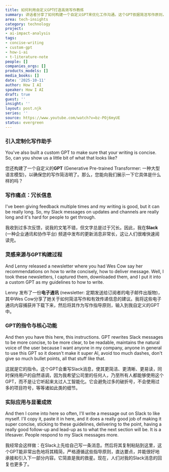 ```yaml
---
title: 如何利用自定义GPT打造高效写作教练
summary: 讲话者分享了如何构建一个自定义GPT来优化工作沟通。这个GPT依据简洁写作原则，将冗长的信息精简为清晰、可读且保留个人风格的短消息，显著提升了团队响应效率。
area: tech-insights
category: technology
project:
- ai-impact-analysis
tags:
- concise-writing
- custom-gpt
- how-i-ai
- t-literature-note
people: []
companies_orgs: []
products_models: []
media_books: []
date: '2025-10-11'
author: How I AI
speaker: How I AI
draft: true
guest: ''
insight: ''
layout: post.njk
series: ''
source: https://www.youtube.com/watch?v=bz-POj6myUE
status: evergreen
---
```

### 引入定制化写作助手

You've also built a custom GPT to make sure that your writing is concise. So, can you show us a little bit of what that looks like?

您还构建了一个自定义的**GPT** (Generative Pre-trained Transformer: 一种大型语言模型)，以确保您的写作简洁明了。那么，您能向我们展示一下它具体是什么样的吗？

### 写作痛点：冗长信息

I've been giving feedback multiple times and my writing is good, but it can be really long. So, my Slack messages on updates and channels are really long and it's hard for people to get through.

我收到过多次反馈，说我的文笔不错，但文字总是过于冗长。因此，我在**Slack** (一种企业通讯和协作平台) 频道中发布的更新消息非常长，这让人们很难快速阅读完。

### 灵感来源与GPT构建过程

And Lenny released a newsletter where you had Wes Cow say her recommendations on how to write concisely, how to deliver message. Well, I took these newsletters, I captured them, downloaded them, and I put it into a custom GPT as my guidelines to how to write.

Lenny 发布了一份**电子通讯** (newsletter: 定期发送给订阅者的电子邮件出版物)，其中Wes Cow分享了她关于如何简洁写作和有效传递信息的建议。我将这些电子通讯内容捕获并下载下来，然后将其作为写作指导原则，输入到我自定义的GPT中。

### GPT的指令与核心功能

And then you have this here, this instructions. GPT rewrites Slack messages to be more concise, to be more clear, to be readable, maintains the natural voice of the user because I want anyone in my company, anyone in general to use this GPT so it doesn't make it super AI, avoid too much dashes, don't give so much bullet points, all that stuff like that.

这就是它的指令。这个GPT会重写Slack消息，使其更简洁、更清晰、更易读，同时保持用户的自然语调，因为我希望公司里的任何人，乃至所有人都能够使用这个GPT，而不是让它听起来太过人工智能化。它会避免过多的破折号，不会使用过多的项目符号，等等诸如此类的细节。

### 实际应用与显著成效

And then I come into here so often, I'll write a message out on Slack to like myself. I'll copy it, paste it in here, and it does a really good job of making it super concise, sticking to these guidelines, delivering to the point, having a really good follow-up and lead-up as to what the next section will be. It is a lifesaver. People respond to my Slack messages more.

我经常会这样做：在Slack上先给自己写一条消息。然后将其复制粘贴到这里，这个GPT能非常出色地将其精简，严格遵循这些指导原则，直达要点，并能很好地承接和引入下一部分内容。它简直是我的救星。现在，人们对我的Slack消息的回复也更多了。